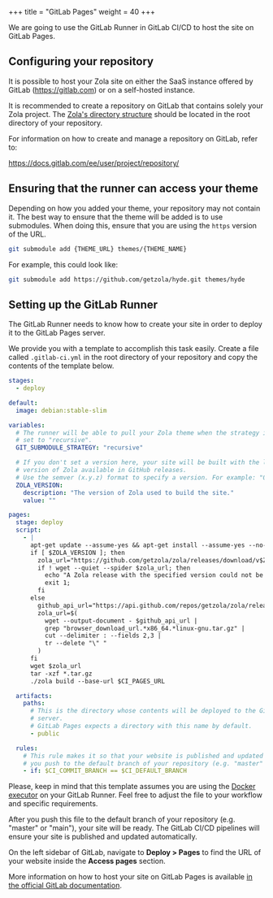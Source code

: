 +++
title = "GitLab Pages"
weight = 40
+++

We are going to use the GitLab Runner in GitLab CI/CD to host
the site on GitLab Pages.

## Configuring your repository

It is possible to host your Zola site on either the SaaS instance offered by
GitLab (<https://gitlab.com>) or on a self-hosted instance.

It is recommended to create a repository on GitLab that contains solely your
Zola project. The [Zola's directory structure](https://www.getzola.org/documentation/getting-started/directory-structure/)
should be located in the root directory of your repository.

For information on how to create and manage a repository on GitLab, refer to:

<https://docs.gitlab.com/ee/user/project/repository/>

## Ensuring that the runner can access your theme

Depending on how you added your theme, your repository may not contain it.
The best way to ensure that the theme will be added is to use submodules.
When doing this, ensure that you are using the `https` version of the URL.

```bash
git submodule add {THEME_URL} themes/{THEME_NAME}
```

For example, this could look like:

```bash
git submodule add https://github.com/getzola/hyde.git themes/hyde
```

## Setting up the GitLab Runner

The GitLab Runner needs to know how to create your site in order to deploy
it to the GitLab Pages server.

We provide you with a template to accomplish this task easily.
Create a file called `.gitlab-ci.yml` in the root directory of your
repository and copy the contents of the template below.

```yaml
stages:
  - deploy

default:
  image: debian:stable-slim

variables:
  # The runner will be able to pull your Zola theme when the strategy is
  # set to "recursive".
  GIT_SUBMODULE_STRATEGY: "recursive"

  # If you don't set a version here, your site will be built with the latest
  # version of Zola available in GitHub releases.
  # Use the semver (x.y.z) format to specify a version. For example: "0.17.2" or "0.18.0".
  ZOLA_VERSION:
    description: "The version of Zola used to build the site."
    value: ""

pages:
  stage: deploy
  script:
    - |
      apt-get update --assume-yes && apt-get install --assume-yes --no-install-recommends wget ca-certificates
      if [ $ZOLA_VERSION ]; then
        zola_url="https://github.com/getzola/zola/releases/download/v$ZOLA_VERSION/zola-v$ZOLA_VERSION-x86_64-unknown-linux-gnu.tar.gz"
        if ! wget --quiet --spider $zola_url; then
          echo "A Zola release with the specified version could not be found.";
          exit 1;
        fi
      else
        github_api_url="https://api.github.com/repos/getzola/zola/releases/latest"
        zola_url=$(
          wget --output-document - $github_api_url |
          grep "browser_download_url.*x86_64.*linux-gnu.tar.gz" |
          cut --delimiter : --fields 2,3 |
          tr --delete "\" "
        )
      fi
      wget $zola_url
      tar -xzf *.tar.gz
      ./zola build --base-url $CI_PAGES_URL

  artifacts:
    paths:
      # This is the directory whose contents will be deployed to the GitLab Pages
      # server.
      # GitLab Pages expects a directory with this name by default.
      - public

  rules:
    # This rule makes it so that your website is published and updated only when
    # you push to the default branch of your repository (e.g. "master" or "main").
    - if: $CI_COMMIT_BRANCH == $CI_DEFAULT_BRANCH
```

Please, keep in mind that this template assumes you are using the
[Docker executor](https://docs.gitlab.com/runner/executors/docker.html)
on your GitLab Runner.
Feel free to adjust the file to your workflow and specific requirements.

After you push this file to the default branch of your repository
(e.g. "master" or "main"), your site will be ready. The GitLab CI/CD pipelines
will ensure your site is published and updated automatically.

On the left sidebar of GitLab, navigate to **Deploy > Pages** to find the URL of your
website inside the **Access pages** section.

More information on how to host your site on GitLab Pages is available
[in the official GitLab documentation](https://docs.gitlab.com/ee/user/project/pages/).
